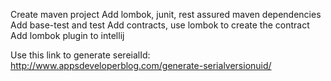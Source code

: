 Create maven project
Add lombok, junit, rest assured maven dependencies
Add base-test and test
Add contracts, use lombok to create the contract
Add lombok plugin to intellij

Use this link to generate sereialId: 
http://www.appsdeveloperblog.com/generate-serialversionuid/